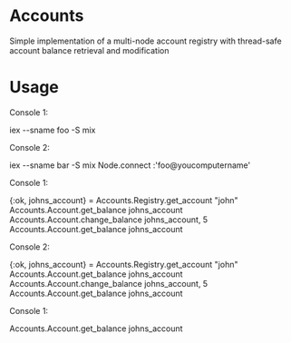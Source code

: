 # Accounts

Simple implementation of a multi-node account registry with thread-safe account balance retrieval and modification

# Usage

Console 1:

iex --sname foo -S mix

Console 2:

iex --sname bar -S mix
Node.connect :'foo@youcomputername'

Console 1:

{:ok, johns_account} = Accounts.Registry.get_account "john"
Accounts.Account.get_balance johns_account
Accounts.Account.change_balance johns_account, 5
Accounts.Account.get_balance johns_account

Console 2:

{:ok, johns_account} = Accounts.Registry.get_account "john"
Accounts.Account.get_balance johns_account
Accounts.Account.change_balance johns_account, 5
Accounts.Account.get_balance johns_account

Console 1:

Accounts.Account.get_balance johns_account
